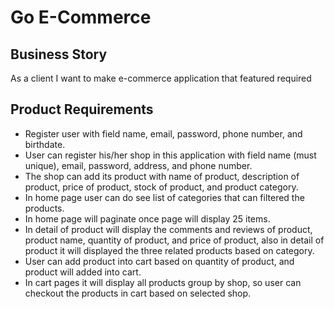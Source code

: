 # Go E-Commerce

## Business Story
<p>As a client I want to make e-commerce application that featured required</p>

## Product Requirements
<ul>
<li>Register user with field name, email, password, phone number, and birthdate.</li>
<li>User can register his/her shop in this application with field name (must unique), email, password, address, and phone number.</li>
<li>The shop can add its product with name of product, description of product, price of product, stock of product, and product category.</li>
<li>In home page user can do see list of categories that can filtered the products.</li>
<li>In home page will paginate once page will display 25 items.</li>
<li>In detail of product will display the comments and reviews of product, product name, quantity of product, and price of product, also in detail of product it will displayed the three related products based on category.</li>
<li>
User can add product into cart based on quantity of product, and product will added into cart.
</li>
<li>
In cart pages it will display all products group by shop, so user can checkout the products in cart based on selected shop.
</li>
</ul>
